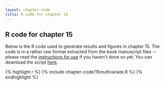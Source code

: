 ```yaml
---
layout: chapter-code
title: R code for chapter 15
---
```


## R code for chapter 15
Below is the R code used to generate results and figures in chapter 15.
The code is in a rather raw format extracted from the book manuscript files -- please read the [instructions for use](../chapter-code.html) if you haven't done so yet.
You can download the script <a href='https://raw.githubusercontent.com/spatstat/book/gh-pages/_includes/chapter-code/15multivariate.R' target=_blank>here</a>.

{% highlight r %}
{% include chapter-code/15multivariate.R %}
{% endhighlight %}
